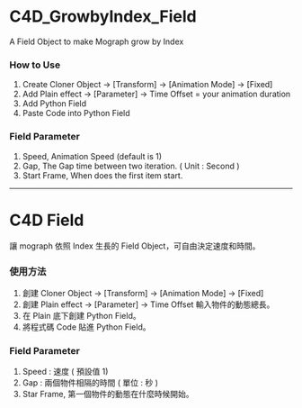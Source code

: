 # C4D_GrowbyIndex_Field

A Field Object to make Mograph grow by Index

### How to Use
1. Create Cloner Object -> [Transform] -> [Animation Mode] -> [Fixed]
1. Add Plain effect -> [Parameter] -> Time Offset = your animation duration
1. Add Python Field
1. Paste Code into Python Field

### Field Parameter
1. Speed, Animation Speed (default is 1)
1. Gap, The Gap time between two iteration. ( Unit : Second )
1. Start Frame, When does the first item start.

---

# C4D Field

讓 mograph 依照 Index 生長的 Field Object，可自由決定速度和時間。

### 使用方法
1. 創建 Cloner Object -> [Transform] -> [Animation Mode] -> [Fixed]
1. 創建 Plain effect -> [Parameter] -> Time Offset 輸入物件的動態總長。
1. 在 Plain 底下創建 Python Field。
1. 將程式碼 Code 貼進 Python Field。

### Field Parameter
1. Speed : 速度 ( 預設值 1)
1. Gap :  兩個物件相隔的時間 ( 單位 : 秒 )
1. Star Frame, 第一個物件的動態在什麼時候開始。